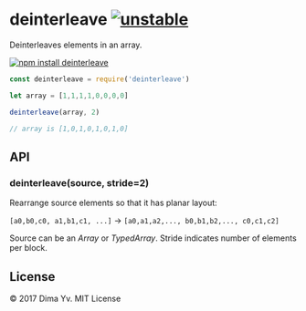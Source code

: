 # deinterleave [![unstable](https://img.shields.io/badge/stability-unstable-green.svg)](http://github.com/badges/stability-badges)

Deinterleaves elements in an array.

[![npm install deinterleave](https://nodei.co/npm/deinterleave.png?mini=true)](https://npmjs.org/package/deinterleave/)

```js
const deinterleave = require('deinterleave')

let array = [1,1,1,1,0,0,0,0]

deinterleave(array, 2)

// array is [1,0,1,0,1,0,1,0]
```

## API

### deinterleave(source, stride=2)

Rearrange source elements so that it has planar layout:

`[a0,b0,c0, a1,b1,c1, ...]` → `[a0,a1,a2,..., b0,b1,b2,..., c0,c1,c2]`

Source can be an _Array_ or _TypedArray_. Stride indicates number of elements per block.

## License

© 2017 Dima Yv. MIT License
